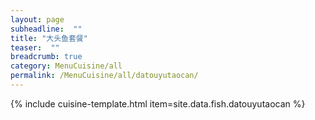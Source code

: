 ```yaml
---
layout: page
subheadline:  ""
title: "大头鱼套餐" 
teaser:  "" 
breadcrumb: true
category: MenuCuisine/all
permalink: /MenuCuisine/all/datouyutaocan/
---
```


{% include cuisine-template.html item=site.data.fish.datouyutaocan %}
